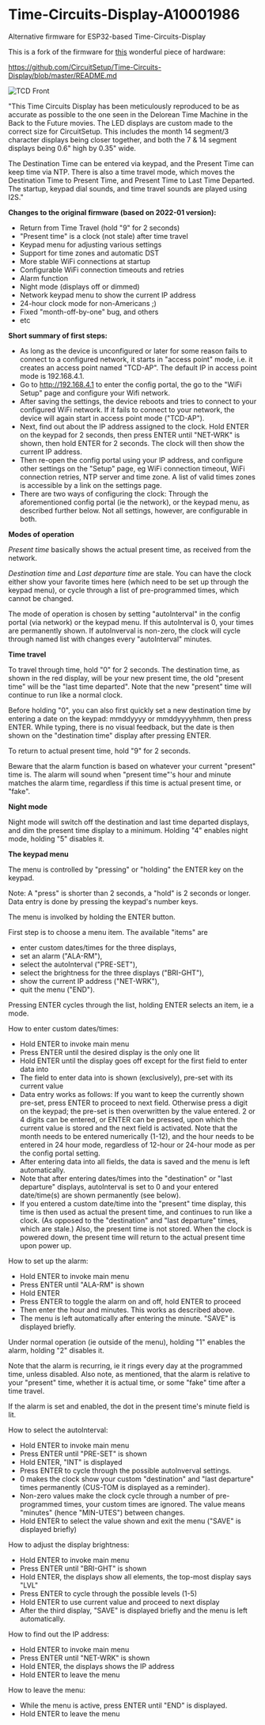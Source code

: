 # Time-Circuits-Display-A10001986
Alternative firmware for ESP32-based Time-Circuits-Display

This is a fork of the firmware for [this](https://circuitsetup.us/product/complete-time-circuits-display-kit/) wonderful piece of hardware:

https://github.com/CircuitSetup/Time-Circuits-Display/blob/master/README.md

![TCD Front](https://raw.githubusercontent.com/CircuitSetup/Time-Circuits-Display/master/Images/tcd_front2.jpg)


"This Time Circuits Display has been meticulously reproduced to be as accurate as possible to the one seen in the Delorean Time Machine in the Back to the Future movies. The LED displays are custom made to the correct size for CircuitSetup. This includes the month 14 segment/3 character displays being closer together, and both the 7 & 14 segment displays being 0.6" high by 0.35" wide.

The Destination Time can be entered via keypad, and the Present Time can keep time via NTP. There is also a time travel mode, which moves the Destination Time to Present Time, and Present Time to Last Time Departed. The startup, keypad dial sounds, and time travel sounds are played using I2S." 

**Changes to the original firmware (based on 2022-01 version):**
- Return from Time Travel (hold "9" for 2 seconds)
- "Present time" is a clock (not stale) after time travel
- Keypad menu for adjusting various settings
- Support for time zones and automatic DST
- More stable WiFi connections at startup
- Configurable WiFi connection timeouts and retries
- Alarm function
- Night mode (displays off or dimmed)
- Network keypad menu to show the current IP address
- 24-hour clock mode for non-Americans ;)
- Fixed "month-off-by-one" bug, and others
- etc

**Short summary of first steps:**
- As long as the device is unconfigured or later for some reason fails to connect to a configured network, it starts in "access point" mode, i.e. it creates an access point named "TCD-AP". The default IP in access point mode is 192.168.4.1. 
- Go to http://192.168.4.1 to enter the config portal, the go to the "WiFi Setup" page and configure your Wifi network.
- After saving the settings, the device reboots and tries to connect to your configured WiFi network. If it fails to connect to your network, the device will again start in access point mode ("TCD-AP").
- Next, find out about the IP address assigned to the clock. Hold ENTER on the keypad for 2 seconds, then press ENTER until "NET-WRK" is shown, then hold ENTER for 2 seconds. The clock will then show the current IP address.
- Then re-open the config portal using your IP address, and configure other settings on the "Setup" page, eg WiFi connection timeout, WiFi connection retries, NTP server and time zone. A list of valid times zones is accessible by a link on the settings page.
- There are two ways of configuring the clock: Through the aforementioned config portal (ie the network), or the keypad menu, as described further below. Not all settings, however, are configurable in both.

**Modes of operation**

*Present time* basically shows the actual present time, as received from the network.

*Destination time* and *Last departure time* are stale. You can have the clock either show your favorite times here (which need to be set up through the keypad menu), or cycle through a list of pre-programmed times, which cannot be changed. 

The mode of operation is chosen by setting "autoInterval" in the config portal (via network) or the keypad menu. If this autoInterval is 0, your times are permanently shown. If autoInverval is non-zero, the clock will cycle through named list with changes every "autoInterval" minutes.

**Time travel**

To travel through time, hold "0" for 2 seconds. The destination time, as shown in the red display, will be your new present time, the old "present time" will be the "last time departed". Note that the new "present" time will continue to run like a normal clock.

Before holding "0", you can also first quickly set a new destination time by entering a date on the keypad: mmddyyyy or mmddyyyyhhmm, then press ENTER. While typing, there is no visual feedback, but the date is then shown on the "destination time" display after pressing ENTER. 

To return to actual present time, hold "9" for 2 seconds.

Beware that the alarm function is based on whatever your current "present" time is. The alarm will sound when "present time"'s hour and minute matches the alarm time, regardless if this time is actual present time, or "fake".

**Night mode**

Night mode will switch off the destination and last time departed displays, and dim the present time display to a minimum. Holding "4" enables night mode, holding "5" disables it. 

**The keypad menu**
 
The menu is controlled by "pressing" or "holding" the ENTER key on the keypad.

Note: A "press" is shorter than 2 seconds, a "hold" is 2 seconds or longer.
Data entry is done by pressing the keypad's number keys.

The menu is involked by holding the ENTER button.

First step is to choose a menu item. The available "items" are   
- enter custom dates/times for the three displays,
- set an alarm ("ALA-RM"),
- select the autoInterval ("PRE-SET"),
- select the brightness for the three displays ("BRI-GHT"),
- show the current IP address ("NET-WRK"),
- quit the menu ("END").
 
Pressing ENTER cycles through the list, holding ENTER selects an item, ie a mode.
 
How to enter custom dates/times:
- Hold ENTER to invoke main menu
- Press ENTER until the desired display is the only one lit
- Hold ENTER until the display goes off except for the first field to enter data into
- The field to enter data into is shown (exclusively), pre-set with its current value
- Data entry works as follows: If you want to keep the currently shown pre-set, press ENTER to proceed to next field. Otherwise press a digit on the keypad; the pre-set is then overwritten by the value entered. 2 or 4 digits can be entered, or ENTER can be pressed, upon which the current value is stored and the next field is activated. Note that the month needs to be entered numerically (1-12), and the hour needs to be entered in 24 hour mode, regardless of 12-hour or 24-hour mode as per the config portal setting.
- After entering data into all fields, the data is saved and the menu is left automatically.
- Note that after entering dates/times into the "destination" or "last departure" displays, autoInterval is set to 0 and your entered date/time(s) are shown permanently (see below).
- If you entered a custom date/time into the "present" time display, this time is then used as actual the present time, and continues to run like a clock. (As opposed to the "destination" and "last departure" times, which are stale.) Also, the present time is not stored. When the clock is powered down, the present time will return to the actual present time upon power up.

How to set up the alarm:
- Hold ENTER to invoke main menu
- Press ENTER until "ALA-RM" is shown
- Hold ENTER
- Press ENTER to toggle the alarm on and off, hold ENTER to proceed
- Then enter the hour and minutes. This works as described above.
- The menu is left automatically after entering the minute. "SAVE" is displayed briefly.

Under normal operation (ie outside of the menu), holding "1" enables the alarm, holding "2" disables it. 

Note that the alarm is recurring, ie it rings every day at the programmed time, unless disabled. Also note, as mentioned, that the alarm is relative to your "present" time, whether it is actual time, or some "fake" time after a time travel.

If the alarm is set and enabled, the dot in the present time's minute field is lit. 
 
How to select the autoInterval:
- Hold ENTER to invoke main menu
- Press ENTER until "PRE-SET" is shown
- Hold ENTER, "INT" is displayed
- Press ENTER to cycle through the possible autoInverval settings.
- 0 makes the clock show your custom "destination" and "last departure" times permanently (CUS-TOM is displayed as a reminder).
- Non-zero values make the clock cycle through a number of pre-programmed times, your custom times are ignored. The value means "minutes" (hence "MIN-UTES") between changes.              
- Hold ENTER to select the value shown and exit the menu ("SAVE" is displayed briefly)
 
How to adjust the display brightness:
- Hold ENTER to invoke main menu
- Press ENTER until "BRI-GHT" is shown
- Hold ENTER, the displays show all elements, the top-most display says "LVL"
- Press ENTER to cycle through the possible levels (1-5)
- Hold ENTER to use current value and proceed to next display
- After the third display, "SAVE" is displayed briefly and the menu is left automatically.
 
How to find out the IP address:
- Hold ENTER to invoke main menu
- Press ENTER until "NET-WRK" is shown
- Hold ENTER, the displays shows the IP address
- Hold ENTER to leave the menu
 
 How to leave the menu:
 - While the menu is active, press ENTER until "END" is displayed.
 - Hold ENTER to leave the menu
 

